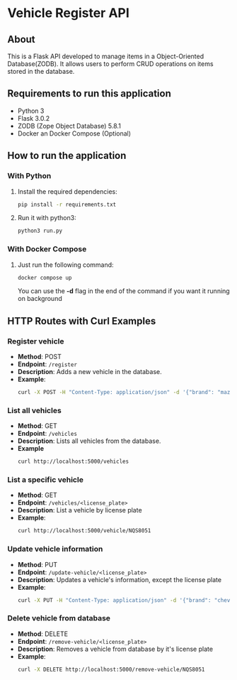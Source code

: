 # Vehicle Register API

## About
This is a Flask API developed to manage items in a Object-Oriented Database(ZODB). It allows users to perform CRUD operations on items stored in the database.

## Requirements to run this application
- Python 3
- Flask 3.0.2
- ZODB (Zope Object Database) 5.8.1
- Docker an Docker Compose (Optional)

## How to run the application
### With Python
1. Install the required dependencies:
    ```bash
    pip install -r requirements.txt
    ```
2. Run it with python3:
    ```bash
    python3 run.py
    ```

### With Docker Compose
1. Just run the following command:
    ```bash
    docker compose up
    ```
    You can use the **-d** flag in the end of the command if you want it running on background


## HTTP Routes with Curl Examples

### Register vehicle
- **Method**: POST
- **Endpoint**: `/register`
- **Description**: Adds a new vehicle in the database.
- **Example**:
  ```bash
  curl -X POST -H "Content-Type: application/json" -d '{"brand": "mazda", "model": "miata", "license_plate": "NQS8051", "color": "red"}' http://localhost:5000/register
  ```

### List all vehicles
- **Method**: GET
- **Endpoint**: `/vehicles`
- **Description**: Lists all vehicles from the database.
- **Example**
  ```bash
  curl http://localhost:5000/vehicles
  ```

### List a specific vehicle
- **Method**: GET
- **Endpoint**: `/vehicles/<license_plate>`
- **Description**: List a vehicle by license plate
- **Example**:
  ```bash
  curl http://localhost:5000/vehicle/NQS8051

### Update vehicle information
- **Method**: PUT
- **Endpoint**: `/update-vehicle/<license_plate>`
- **Description**: Updates a vehicle's information, except the license plate
- **Example**:
  ```bash
  curl -X PUT -H "Content-Type: application/json" -d '{"brand": "chevrolet", "model": "monza", "color": "silver"}' http://localhost:5000/update-vehicle/NQS8051

### Delete vehicle from database
- **Method**: DELETE
- **Endpoint**: `/remove-vehicle/<license_plate>`
- **Description**: Removes a vehicle from database by it's license plate
- **Example**:
  ```bash
  curl -X DELETE http://localhost:5000/remove-vehicle/NQS8051
